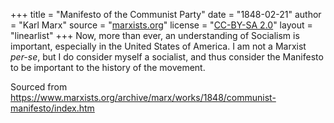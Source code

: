 +++
title = "Manifesto of the Communist Party"
date = "1848-02-21"
author = "Karl Marx"
source = "[marxists.org](https://www.marxists.org/archive/marx/works/1848/communist-manifesto/index.htm)"
license = "[CC-BY-SA 2.0](https://www.marxists.org/admin/legal/cc/by-sa.htm)"
layout = "linearlist"
+++
Now, more than ever, an understanding of Socialism is important, especially in the United States of America. I am not a Marxist *per-se*, but I do consider myself a socialist, and thus consider the Manifesto to be important to the history of the movement.

<!--more-->

Sourced from https://www.marxists.org/archive/marx/works/1848/communist-manifesto/index.htm